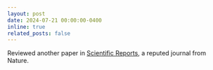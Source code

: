```yaml
---
layout: post
date: 2024-07-21 00:00:00-0400
inline: true
related_posts: false
---
```


Reviewed another paper in [Scientific Reports](https://www.nature.com/srep/), a reputed journal from Nature.
